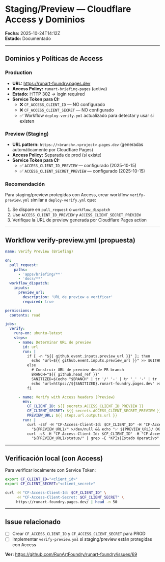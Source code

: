 # Staging/Preview — Cloudflare Access y Dominios

**Fecha:** 2025-10-24T14:12Z  
**Estado:** Documentado

---

## Dominios y Políticas de Access

### Production
- **URL:** https://runart-foundry.pages.dev
- **Access Policy:** `runart-briefing-pages` (activa)
- **Estado:** HTTP 302 → login required
- **Service Token para CI:**
  - ❌ `CF_ACCESS_CLIENT_ID` — NO configurado
  - ❌ `CF_ACCESS_CLIENT_SECRET` — NO configurado
  - ✅ Workflow `deploy-verify.yml` actualizado para detectar y usar si existen

### Preview (Staging)
- **URL pattern:** `https://<branch>.<project>.pages.dev` (generadas automáticamente por Cloudflare Pages)
- **Access Policy:** Separada de prod (si existe)
- **Service Token para CI:**
  - ✅ `ACCESS_CLIENT_ID_PREVIEW` — configurado (2025-10-15)
  - ✅ `ACCESS_CLIENT_SECRET_PREVIEW` — configurado (2025-10-15)

### Recomendación
Para staging/preview protegidas con Access, crear workflow `verify-preview.yml` similar a `deploy-verify.yml` que:
1. Se dispare en `pull_request` o `workflow_dispatch`
2. Use `ACCESS_CLIENT_ID_PREVIEW` y `ACCESS_CLIENT_SECRET_PREVIEW`
3. Verifique la URL de preview generada por Cloudflare Pages action

---

## Workflow verify-preview.yml (propuesta)

```yaml
name: Verify Preview (Briefing)

on:
  pull_request:
    paths:
      - 'apps/briefing/**'
      - 'docs/**'
  workflow_dispatch:
    inputs:
      preview_url:
        description: 'URL de preview a verificar'
        required: true

permissions:
  contents: read

jobs:
  verify:
    runs-on: ubuntu-latest
    steps:
      - name: Determinar URL de preview
        id: url
        run: |
          if [ -n "${{ github.event.inputs.preview_url }}" ]; then
            echo "url=${{ github.event.inputs.preview_url }}" >> $GITHUB_OUTPUT
          else
            # Construir URL de preview desde PR branch
            BRANCH="${{ github.head_ref }}"
            SANITIZED=$(echo "$BRANCH" | tr '/' '-' | tr '_' '-' | tr '[:upper:]' '[:lower:]')
            echo "url=https://${SANITIZED}.runart-foundry.pages.dev" >> $GITHUB_OUTPUT
          fi

      - name: Verify with Access headers (Preview)
        env:
          CF_CLIENT_ID: ${{ secrets.ACCESS_CLIENT_ID_PREVIEW }}
          CF_CLIENT_SECRET: ${{ secrets.ACCESS_CLIENT_SECRET_PREVIEW }}
          PREVIEW_URL: ${{ steps.url.outputs.url }}
        run: |
          curl -sSf -H "CF-Access-Client-Id: $CF_CLIENT_ID" -H "CF-Access-Client-Secret: $CF_CLIENT_SECRET" \
            "${PREVIEW_URL}/" >/dev/null && echo "✅ ${PREVIEW_URL}/ OK"
          curl -sS -H "CF-Access-Client-Id: $CF_CLIENT_ID" -H "CF-Access-Client-Secret: $CF_CLIENT_SECRET" \
            "${PREVIEW_URL}/status/" | grep -E "KPIs|Estado Operativo" >/dev/null && echo "✅ ${PREVIEW_URL}/status/ OK"
```

---

## Verificación local (con Access)

Para verificar localmente con Service Token:

```bash
export CF_CLIENT_ID="<client_id>"
export CF_CLIENT_SECRET="<client_secret>"

curl -H "CF-Access-Client-Id: $CF_CLIENT_ID" \
     -H "CF-Access-Client-Secret: $CF_CLIENT_SECRET" \
     https://runart-foundry.pages.dev/ | head -n 50
```

---

## Issue relacionado

- [ ] Crear `CF_ACCESS_CLIENT_ID` y `CF_ACCESS_CLIENT_SECRET` para PROD
- [ ] Implementar `verify-preview.yml` si staging/preview están protegidas con Access

**Ver:** https://github.com/RunArtFoundry/runart-foundry/issues/69
